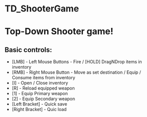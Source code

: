 # TD_ShooterGame

# Top-Down Shooter game!

Basic controls:
---------------
- [LMB] - Left Mouse Buttons - Fire / [HOLD] DragNDrop items in inventory
- [RMB] - Right Mouse Button - Move as set destination / Equip / Consume items from inventory
- [I] - Open / Close inventory
- [R] - Reload equipped weapon
- [1] - Equip Primary weapon
- [2] - Equip Secondary weapon
- [Left Bracket] - Quick save
- [Right Bracket] - Quic load
